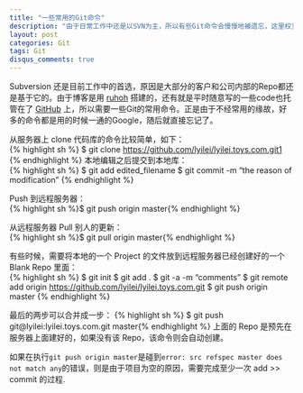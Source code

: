 ```yaml
---
title: "一些常用的Git命令"
description: "由于日常工作中还是以SVN为主，所以有些Git命令会慢慢地被遗忘，这里权当做个查询的参考了"
layout: post
categories: Git
tags: Git
disqus_comments: true
---
```


Subversion 还是目前工作中的首选，原因是大部分的客户和公司内部的Repo都还是基于它的。由于博客是用 [ruhoh](http://ruhoh.com) 搭建的，还有就是平时随意写的一些code也托管在了 [GitHub](https://github.com) 上，所以需要一些Git的常用命令。正是由于不经常用的缘故，好多的命令都是用的时候一通的Google，随后就直接忘记了。

从服务器上 clone 代码库的命令比较简单，如下：  
{% highlight sh %}
    $ git clone https://github.com/lyilei/lyilei.toys.com.git1
{% endhighlight %}
本地编辑之后提交到本地库：  
{% highlight sh %}
$ git add edited_filename
$ git commit -m “the reason of modification”
{% endhighlight  %}
	
Push 到远程服务器：  
	{% highlight sh %}$ git push origin master{% endhighlight  %}

从远程服务器 Pull 别人的更新：  
	{% highlight sh %}$ git pull origin master{% endhighlight  %}
	
有些时候，需要将本地的一个 Project 的文件放到远程服务器已经创建好的一个 Blank Repo 里面：  
{% highlight sh %}
$ git init
$ git add .
$ git -a -m “comments”
$ git remote add origin https://github.com/lyilei/lyilei.toys.com.git
$ git push origin master
{% endhighlight  %}	

最后的两步可以合并成一步：
{% highlight sh %} $ git push git@lyilei:lyilei.toys.com.git master{% endhighlight  %}
上面的 Repo 是预先在服务器上面建好的，如果没有该 Repo，该命令则会自动创建。

如果在执行`git push origin master`是碰到`error: src refspec master does not match any`的错误，则是由于项目为空的原因，需要完成至少一次 add >> commit 的过程.


